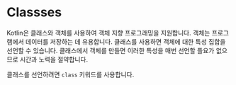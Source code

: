 # Classses

Kotlin은 클래스와 객체를 사용하여 객체 지향 프로그래밍을 지원합니다. 객체는 프로그램에서 데이터를 저장하는 데 유용합니다. 클래스를 사용하면 객체에 대한 특성 집합을 선언할 수 있습니다. 클래스에서 객체를 만들면 이러한 특성을 매번 선언할 플요가 없으므로 시간과 노력을 절약합니다.

클래스를 선언하려면 `class` 키워드를 사용합니다.

